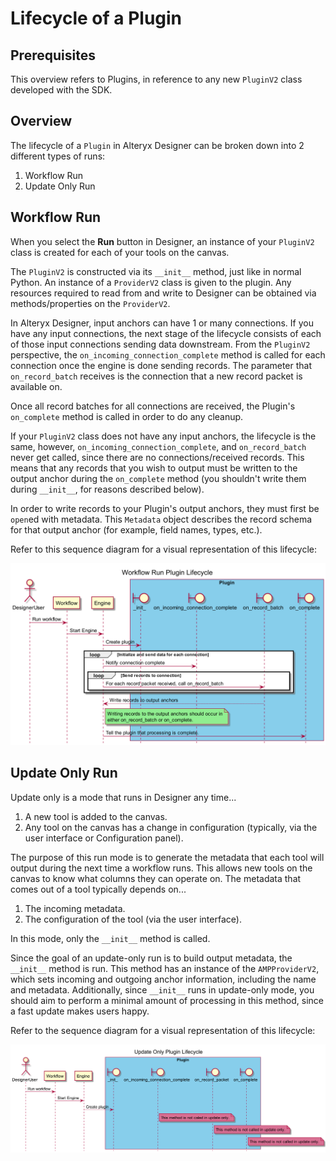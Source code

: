 Lifecycle of a Plugin
=====================

Prerequisites
-------------

This overview refers to Plugins, in reference to any new `PluginV2`
class developed with the SDK.

Overview
--------

The lifecycle of a `Plugin` in Alteryx Designer can be broken down into
2 different types of runs:

1.  Workflow Run
2.  Update Only Run

Workflow Run
------------

When you select the **Run** button in Designer, an instance of your
`PluginV2` class is created for each of your tools on the canvas.

The `PluginV2` is constructed via its `__init__` method, just like in
normal Python. An instance of a `ProviderV2` class is given to the
plugin. Any resources required to read from and write to Designer can be
obtained via methods/properties on the `ProviderV2`.

In Alteryx Designer, input anchors can have 1 or many connections. If
you have any input connections, the next stage of the lifecycle
consists of each of those input connections sending data downstream. From
the `PluginV2` perspective, the `on_incoming_connection_complete` method
is called for each connection once the engine is done sending records.
The parameter that `on_record_batch` receives is the connection that a
new record packet is available on.

Once all record batches for all connections are received, the Plugin\'s
`on_complete` method is called in order to do any cleanup.

If your `PluginV2` class does not have any input anchors, the lifecycle
is the same, however, `on_incoming_connection_complete`, and
`on_record_batch` never get called, since there are no
connections/received records. This means that any records that you wish
to output must be written to the output anchor during the `on_complete`
method (you shouldn\'t write them during `__init__`, for reasons
described below).

In order to write records to your Plugin\'s output anchors, they must
first be `open`ed with metadata. This `Metadata` object describes the
record schema for that output anchor (for example, field names, types,
etc.).

Refer to this sequence diagram for a visual representation of this
lifecycle:

![Workflow Run Sequence Diagram](assets/workflow-run.png)

Update Only Run
---------------

Update only is a mode that runs in Designer any time\...

1.  A new tool is added to the canvas.
2.  Any tool on the canvas has a change in configuration (typically, via
    the user interface or Configuration panel).

The purpose of this run mode is to generate the metadata that each tool
will output during the next time a workflow runs. This allows new tools
on the canvas to know what columns they can operate on. The metadata
that comes out of a tool typically depends on\...

1.  The incoming metadata.
2.  The configuration of the tool (via the user interface).

In this mode, only the `__init__` method is called.

Since the goal of an update-only run is to build output metadata, the
`__init__` method is run. This method has an instance of the
`AMPProviderV2`, which sets incoming and outgoing anchor information,
including the name and metadata. Additionally, since `__init__` runs in
update-only mode, you should aim to perform a minimal amount of
processing in this method, since a fast update makes users happy.

Refer to the sequence diagram for a visual representation of this
lifecycle:

![Update Only Sequence Diagram](assets/update-only.png)
